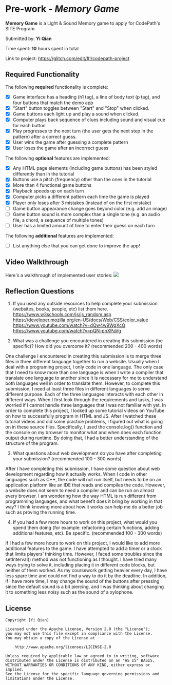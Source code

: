 # Pre-work - *Memory Game*

**Memory Game** is a Light & Sound Memory game to apply for CodePath's SITE Program. 

Submitted by: **Yi Qian**

Time spent: **10** hours spent in total

Link to project: https://glitch.com/edit/#!/codepath-project

## Required Functionality

The following **required** functionality is complete:

* [X] Game interface has a heading (h1 tag), a line of body text (p tag), and four buttons that match the demo app
* [X] "Start" button toggles between "Start" and "Stop" when clicked. 
* [X] Game buttons each light up and play a sound when clicked. 
* [X] Computer plays back sequence of clues including sound and visual cue for each button
* [X] Play progresses to the next turn (the user gets the next step in the pattern) after a correct guess. 
* [X] User wins the game after guessing a complete pattern
* [X] User loses the game after an incorrect guess

The following **optional** features are implemented:

* [X] Any HTML page elements (including game buttons) has been styled differently than in the tutorial
* [X] Buttons use a pitch (frequency) other than the ones in the tutorial
* [X] More than 4 functional game buttons
* [X] Playback speeds up on each turn
* [X] Computer picks a different pattern each time the game is played
* [X] Player only loses after 3 mistakes (instead of on the first mistake)
* [ ] Game button appearance change goes beyond color (e.g. add an image)
* [ ] Game button sound is more complex than a single tone (e.g. an audio file, a chord, a sequence of multiple tones)
* [ ] User has a limited amount of time to enter their guess on each turn

The following **additional** features are implemented:

- [ ] List anything else that you can get done to improve the app!

## Video Walkthrough

Here's a walkthrough of implemented user stories:
![](https://i.imgur.com/62BSDZF.gif)


## Reflection Questions
1. If you used any outside resources to help complete your submission (websites, books, people, etc) list them here. 
https://www.w3schools.com/js/js_random.asp
https://developer.mozilla.org/en-US/docs/Web/CSS/color_value
https://www.youtube.com/watch?v=dQw4w9WgXcQ
https://www.youtube.com/watch?v=pQN-pnXPaVg

2. What was a challenge you encountered in creating this submission (be specific)? How did you overcome it? (recommended 200 - 400 words) 

  One challenge I encountered in creating this submission is to merge three files in three different language together to run a website. 
Usually when I deal with a programing project, I only code in one language. The only case that I need to know more than one language is 
when I write a compiler that translate one language to another since it is necessary for me to understand both languages well in order to 
translate them. However, to complete this submission, I need at least three files in different languages to serve different purpose. Each 
of the three languages interacts with each other in different ways. When I first look through the requirements and tasks, I was worried if 
I cannot handle three languages that I was not familiar with yet. In order to complete this project, I looked up some tutorial videos on 
YouTube on how to successfully program in HTML and JS. After I watched these tutorial videos and did some practice problems, I figured out 
what is going on in these source files. Specifically, I used the console.log() function and the console on my browser to monitor what and 
when does each function output during runtime. By doing that, I had a better understanding of the structure of the program.

3. What questions about web development do you have after completing your submission? (recommended 100 - 300 words) 

  After I have completing this submission, I have some question about web development regarding how it actually works. When I code in 
  other languages such as C++, the code will not run itself, but needs to be on an application platform like an IDE that reads and compiles 
  the code. However, a website does not seem to need a compiler and can be run on almost every browser. I am wondering how the way HTML is 
  run different from programming languages, and what benefit does it bring by working in that way? I think knowing more about how it works 
  can help me do a better job such as proving the running time.

4. If you had a few more hours to work on this project, what would you spend them doing (for example: refactoring certain functions, adding additional features, etc). Be specific. (recommended 100 - 300 words) 

  If I had a few more hours to work on this project, I would like to add more additional features to the game. I have attempted to add a 
  timer or a clock that limits players’ thinking time. However, I faced some troubles since the setInterval() method was not functioning as 
  I thought. I have tried many ways trying to solve it, including placing it in different code blocks, but neither of them worked. As my 
  coursework getting heavier every day, I have less spare time and could not find a way to do it by the deadline. In addition, if I have more 
  time, I may change the sound of the buttons after pressing since the default sound is a bit piercing, and I was thinking about changing it 
  to something less noisy such as the sound of a xylophone.



## License

    Copyright [Yi Qian]

    Licensed under the Apache License, Version 2.0 (the "License");
    you may not use this file except in compliance with the License.
    You may obtain a copy of the License at

        http://www.apache.org/licenses/LICENSE-2.0

    Unless required by applicable law or agreed to in writing, software
    distributed under the License is distributed on an "AS IS" BASIS,
    WITHOUT WARRANTIES OR CONDITIONS OF ANY KIND, either express or implied.
    See the License for the specific language governing permissions and
    limitations under the License.
    
  
